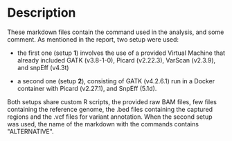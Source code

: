 # Description

These markdown files contain the command used in the analysis, and some comment. 
As mentioned in the report, two setup were used:

* the first one (setup **1**) involves the use of a provided Virtual Machine that already included GATK (v3.8-1-0), Picard (v2.22.3), VarScan (v2.3.9), and snpEff (v4.3t)

* a second one (setup **2**), consisting of GATK (v4.2.6.1) run in a Docker container with Picard (v2.27.1), and SnpEff (5.1d).

Both setups share custom R scripts, the provided raw BAM files, few files containing the reference genome, the .bed files containing the captured regions and the .vcf files for variant annotation. When the second setup was used, the name of the markdown with the commands contains "ALTERNATIVE".
